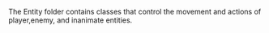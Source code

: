 The Entity folder contains classes that control the movement and actions of player,enemy, and inanimate entities.
